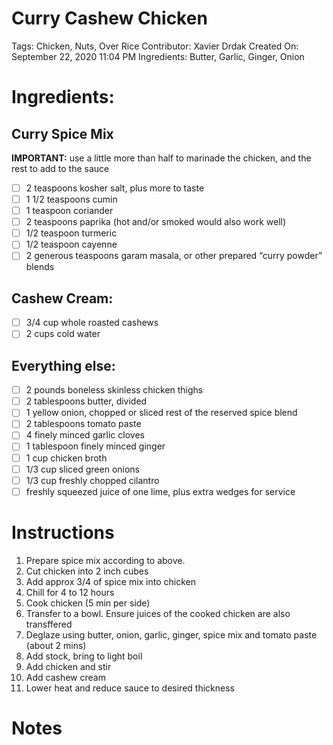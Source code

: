 # Curry Cashew Chicken

Tags: Chicken, Nuts, Over Rice
Contributor: Xavier Drdak
Created On: September 22, 2020 11:04 PM
Ingredients: Butter, Garlic, Ginger, Onion

# Ingredients:

## Curry Spice Mix

**IMPORTANT:** use a little more than half to marinade the chicken, and the rest to add to the sauce

- [ ]  2 teaspoons kosher salt, plus more to taste
- [ ]  1 1/2 teaspoons cumin
- [ ]  1 teaspoon coriander
- [ ]  2 teaspoons paprika (hot and/or smoked would also work well)
- [ ]  1/2 teaspoon turmeric
- [ ]  1/2 teaspoon cayenne
- [ ]  2 generous teaspoons garam masala, or other prepared “curry powder” blends

## Cashew Cream:

- [ ]  3/4 cup whole roasted cashews
- [ ]  2 cups cold water

## Everything else:

- [ ]  2 pounds boneless skinless chicken thighs
- [ ]  2 tablespoons butter, divided
- [ ]  1 yellow onion, chopped or sliced rest of the reserved spice blend
- [ ]  2 tablespoons tomato paste
- [ ]  4 finely minced garlic cloves
- [ ]  1 tablespoon finely minced ginger
- [ ]  1 cup chicken broth
- [ ]  1/3 cup sliced green onions
- [ ]  1/3 cup freshly chopped cilantro
- [ ]  freshly squeezed juice of one lime, plus extra wedges for service

# Instructions

1. Prepare spice mix according to above.
2. Cut chicken into 2 inch cubes
3. Add approx 3/4 of spice mix into chicken
4. Chill for 4 to 12 hours
5. Cook chicken (5 min per side)
6. Transfer to a bowl. Ensure juices of the cooked chicken are also transffered
7. Deglaze using butter, onion, garlic, ginger, spice mix and tomato paste (about 2 mins)
8. Add stock, bring to light boil
9. Add chicken and stir
10. Add cashew cream
11. Lower heat and reduce sauce to desired thickness

# Notes